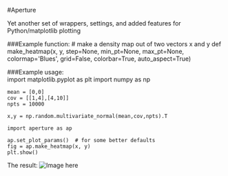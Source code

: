 #Aperture

Yet another set of wrappers, settings, and added features for Python/matplotlib plotting

###Example function:
    # make a density map out of two vectors x and y
    def make_heatmap(x, y, step=None, min_pt=None, max_pt=None, 
                 colormap='Blues', grid=False, colorbar=True, auto_aspect=True)
               
###Example usage:               
    import matplotlib.pyplot as plt
    import numpy as np

    mean = [0,0]
    cov = [[1,4],[4,10]]
    npts = 10000

    x,y = np.random.multivariate_normal(mean,cov,npts).T

    import aperture as ap

    ap.set_plot_params()  # for some better defaults
    fig = ap.make_heatmap(x, y)
    plt.show()
    
The result:
![Image here](http://kevinsprong.com/images/projects/aperture/aperture_example.png)
    